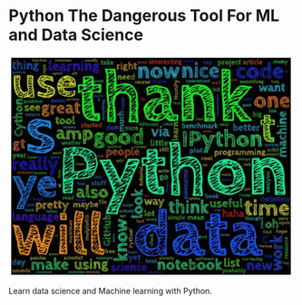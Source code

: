 # Python The Dangerous Tool For ML and Data Science 
![Python for ML and Ds](my_twitter_wordcloud_1.jpg)

Learn data science and Machine learning with Python.
